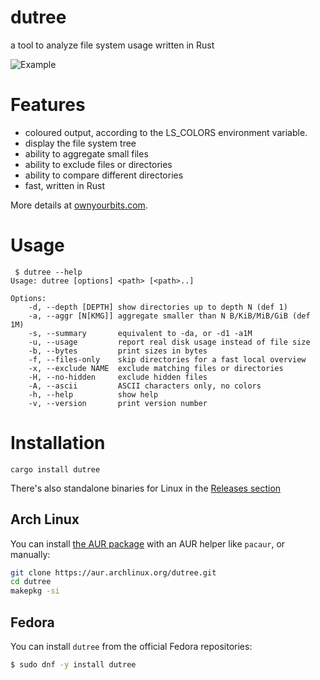 # dutree
a tool to analyze file system usage written in Rust

![Example](resources/dutree_featured.png)

# Features

 - coloured output, according to the LS_COLORS  environment variable.
 - display the file system tree
 - ability to aggregate small files
 - ability to exclude files or directories
 - ability to compare different directories
 - fast, written in Rust

More details at [ownyourbits.com](https://ownyourbits.com/2018/03/25/analize-disk-usage-with-dutree).

# Usage

```
 $ dutree --help
Usage: dutree [options] <path> [<path>..]

Options:
    -d, --depth [DEPTH] show directories up to depth N (def 1)
    -a, --aggr [N[KMG]] aggregate smaller than N B/KiB/MiB/GiB (def 1M)
    -s, --summary       equivalent to -da, or -d1 -a1M
    -u, --usage         report real disk usage instead of file size
    -b, --bytes         print sizes in bytes
    -f, --files-only    skip directories for a fast local overview
    -x, --exclude NAME  exclude matching files or directories
    -H, --no-hidden     exclude hidden files
    -A, --ascii         ASCII characters only, no colors
    -h, --help          show help
    -v, --version       print version number
```

# Installation

```
cargo install dutree
```

There's also standalone binaries for Linux in the [Releases section](https://github.com/nachoparker/dutree/releases)

## Arch Linux

You can install [the AUR package](https://aur.archlinux.org/packages/dutree/)
with an AUR helper like `pacaur`, or manually:

```bash
git clone https://aur.archlinux.org/dutree.git
cd dutree
makepkg -si
```

## Fedora

You can install `dutree` from the official Fedora repositories:

```sh
$ sudo dnf -y install dutree
```
